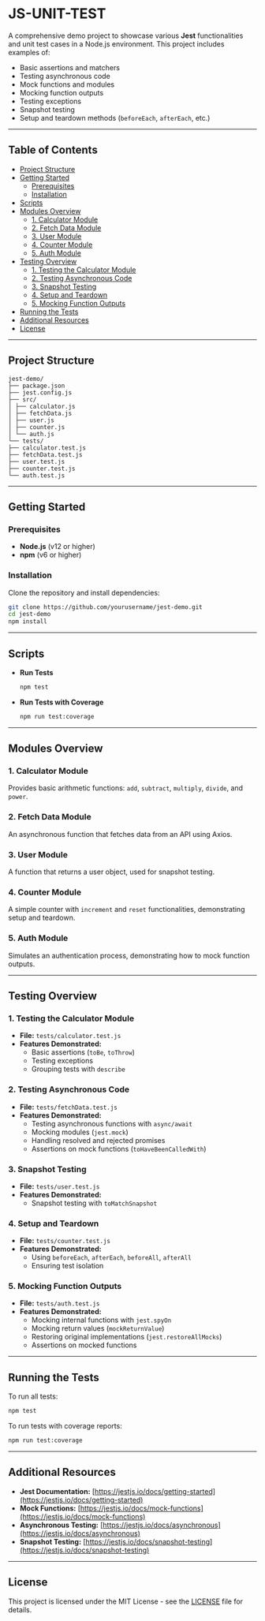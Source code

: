 # JS-UNIT-TEST

A comprehensive demo project to showcase various **Jest** functionalities and unit test cases in a Node.js environment. This project includes examples of:

- Basic assertions and matchers
- Testing asynchronous code
- Mock functions and modules
- Mocking function outputs
- Testing exceptions
- Snapshot testing
- Setup and teardown methods (`beforeEach`, `afterEach`, etc.)

---

## Table of Contents

- [Project Structure](#project-structure)
- [Getting Started](#getting-started)
  - [Prerequisites](#prerequisites)
  - [Installation](#installation)
- [Scripts](#scripts)
- [Modules Overview](#modules-overview)
  - [1. Calculator Module](#1-calculator-module)
  - [2. Fetch Data Module](#2-fetch-data-module)
  - [3. User Module](#3-user-module)
  - [4. Counter Module](#4-counter-module)
  - [5. Auth Module](#5-auth-module)
- [Testing Overview](#testing-overview)
  - [1. Testing the Calculator Module](#1-testing-the-calculator-module)
  - [2. Testing Asynchronous Code](#2-testing-asynchronous-code)
  - [3. Snapshot Testing](#3-snapshot-testing)
  - [4. Setup and Teardown](#4-setup-and-teardown)
  - [5. Mocking Function Outputs](#5-mocking-function-outputs)
- [Running the Tests](#running-the-tests)
- [Additional Resources](#additional-resources)
- [License](#license)

---

## Project Structure

```
jest-demo/
├── package.json
├── jest.config.js
├── src/
│ ├── calculator.js
│ ├── fetchData.js
│ ├── user.js
│ ├── counter.js
│ └── auth.js
└── tests/
├── calculator.test.js
├── fetchData.test.js
├── user.test.js
├── counter.test.js
└── auth.test.js
```

---

## Getting Started

### Prerequisites

- **Node.js** (v12 or higher)
- **npm** (v6 or higher)

### Installation

Clone the repository and install dependencies:

```bash
git clone https://github.com/yourusername/jest-demo.git
cd jest-demo
npm install
```

---

## Scripts

- **Run Tests**

  ```bash
  npm test
  ```

- **Run Tests with Coverage**

  ```bash
  npm run test:coverage
  ```

---

## Modules Overview

### 1. Calculator Module

Provides basic arithmetic functions: `add`, `subtract`, `multiply`, `divide`, and `power`.

### 2. Fetch Data Module

An asynchronous function that fetches data from an API using Axios.

### 3. User Module

A function that returns a user object, used for snapshot testing.

### 4. Counter Module

A simple counter with `increment` and `reset` functionalities, demonstrating setup and teardown.

### 5. Auth Module

Simulates an authentication process, demonstrating how to mock function outputs.

---

## Testing Overview

### 1. Testing the Calculator Module

- **File:** `tests/calculator.test.js`
- **Features Demonstrated:**
  - Basic assertions (`toBe`, `toThrow`)
  - Testing exceptions
  - Grouping tests with `describe`

### 2. Testing Asynchronous Code

- **File:** `tests/fetchData.test.js`
- **Features Demonstrated:**
  - Testing asynchronous functions with `async/await`
  - Mocking modules (`jest.mock`)
  - Handling resolved and rejected promises
  - Assertions on mock functions (`toHaveBeenCalledWith`)

### 3. Snapshot Testing

- **File:** `tests/user.test.js`
- **Features Demonstrated:**
  - Snapshot testing with `toMatchSnapshot`

### 4. Setup and Teardown

- **File:** `tests/counter.test.js`
- **Features Demonstrated:**
  - Using `beforeEach`, `afterEach`, `beforeAll`, `afterAll`
  - Ensuring test isolation

### 5. Mocking Function Outputs

- **File:** `tests/auth.test.js`
- **Features Demonstrated:**
  - Mocking internal functions with `jest.spyOn`
  - Mocking return values (`mockReturnValue`)
  - Restoring original implementations (`jest.restoreAllMocks`)
  - Assertions on mocked functions

---

## Running the Tests

To run all tests:

```bash
npm test
```

To run tests with coverage reports:

```bash
npm run test:coverage
```

---

## Additional Resources

- **Jest Documentation:** [https://jestjs.io/docs/getting-started](https://jestjs.io/docs/getting-started)
- **Mock Functions:** [https://jestjs.io/docs/mock-functions](https://jestjs.io/docs/mock-functions)
- **Asynchronous Testing:** [https://jestjs.io/docs/asynchronous](https://jestjs.io/docs/asynchronous)
- **Snapshot Testing:** [https://jestjs.io/docs/snapshot-testing](https://jestjs.io/docs/snapshot-testing)

---

## License

This project is licensed under the MIT License - see the [LICENSE](LICENSE) file for details.
